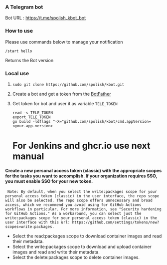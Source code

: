 ### A Telegram bot

Bot URL : https://t.me/spolish_kbot_bot

### How to use

Please use commands below to manage your notification

    /start hello 
 Returns the Bot version

### Local use

1. ```sudo git clone https://github.com/spolish/kbot.git```
2. Create a bot and get a token from the [BotFather](https://t.me/BotFather)
3. Get token for bot and user it as variable `TELE_TOKEN`
    ```
    read -s TELE_TOKEN 
    export TELE_TOKEN
    go build -ldflags "-X="github.com/spolish/kbot/cmd.appVersion=<your-app-version>
   ```


   # For Jenkins and ghcr.io use next manual

#### Create a new personal access token (classic) with the appropriate scopes for the tasks you want to accomplish. If your organization requires SSO, you must enable SSO for your new token.

     Note: By default, when you select the write:packages scope for your personal access token (classic) in the user interface, the repo scope will also be selected. The repo scope offers unnecessary and broad access, which we recommend you avoid using for GitHub Actions workflows in particular. For more information, see "Security hardening for GitHub Actions." As a workaround, you can select just the write:packages scope for your personal access token (classic) in the user interface with this url: https://github.com/settings/tokens/new?scopes=write:packages.
- Select the read:packages scope to download container images and read their metadata.
- Select the write:packages scope to download and upload container images and read and write their metadata.
- Select the delete:packages scope to delete container images.
